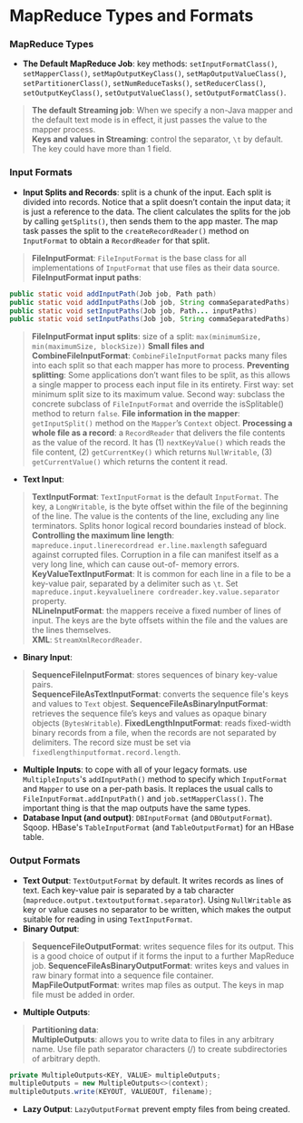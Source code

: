 # MapReduce Types and Formats

### MapReduce Types  
* **The Default MapReduce Job**: key methods: `setInputFormatClass()`, `setMapperClass()`, `setMapOutputKeyClass()`, `setMapOutputValueClass()`, `setPartitionerClass()`, `setNumReduceTasks()`, `setReducerClass()`, `setOutputKeyClass()`, `setOutputValueClass()`, `setOutputFormatClass()`. 
> **The default Streaming job**: When we specify a non-Java mapper and the default text mode is in effect, it just passes the value to the mapper process.   
> **Keys and values in Streaming**: control the separator, `\t` by default. The key could have more than 1 field.   

### Input Formats
* **Input Splits and Records**: split is a chunk of the input. Each split is divided into records. Notice that a split doesn’t contain the input data; it is just a reference to the data. The client calculates the splits for the job by calling `getSplits()`, then sends them to the app master. The map task passes the split to the `createRecordReader()` method on `InputFormat` to obtain a `RecordReader` for that split. 
> **FileInputFormat**: `FileInputFormat` is the base class for all implementations of `InputFormat` that use files as their data source. 
> **FileInputFormat input paths**:

```Java
public static void addInputPath(Job job, Path path)
public static void addInputPaths(Job job, String commaSeparatedPaths)
public static void setInputPaths(Job job, Path... inputPaths)
public static void setInputPaths(Job job, String commaSeparatedPaths)
```
> **FileInputFormat input splits**: size of a split: `max(minimumSize, min(maximumSize, blockSize))`
> **Small files and CombineFileInputFormat**: `CombineFileInputFormat` packs many files into each split so that each mapper has more to process. 
> **Preventing splitting**: Some applications don’t want files to be split, as this allows a single mapper to process each input file in its entirety. First way: set minimum split size to its maximum value. Second way: subclass the concrete subclass of `FileInputFormat` and override the isSplitable() method to return `false`. 
> **File information in the mapper**:  `getInputSplit()` method on the `Mapper`’s `Context` object. 
> **Processing a whole file as a record**: a `RecordReader` that delivers the file contents as the value of the record. It has (1) `nextKeyValue()` which reads the file content, (2) `getCurrentKey()` which returns `NullWritable`, (3) `getCurrentValue()` which returns the content it read. 

* **Text Input**: 
> **TextInputFormat**: `TextInputFormat` is the default `InputFormat`. The key, a `LongWritable`, is the byte offset within the file of the beginning of the line. The value is the contents of the line, excluding any line terminators. Splits honor logical record boundaries instead of block.   
> **Controlling the maximum line length**: `mapreduce.input.linerecordread er.line.maxlength` safeguard against corrupted files. Corruption in a file can manifest itself as a very long line, which can cause out-of- memory errors.   
> **KeyValueTextInputFormat**: It is common for each line in a file to be a key-value pair, separated by a delimiter such as `\t`. Set `mapreduce.input.keyvaluelinere cordreader.key.value.separator` property.  
> **NLineInputFormat**: the mappers receive a fixed number of lines of input. The keys are the byte offsets within the file and the values are the lines themselves.   
> **XML**: `StreamXmlRecordReader`.  

* **Binary Input**: 
> **SequenceFileInputFormat**: stores sequences of binary key-value pairs.   
> **SequenceFileAsTextInputFormat**: converts the sequence file's keys and values to `Text` objest. 
> **SequenceFileAsBinaryInputFormat**: retrieves the sequence file’s keys and values as opaque binary objects (`BytesWritable`). 
> **FixedLengthInputFormat**: reads fixed-width binary records from a file, when the records are not separated by delimiters. The record size must be set via `fixedlengthinputformat.record.length`.   

* **Multiple Inputs**: to cope with all of your legacy formats. use `MultipleInputs`'s `addInputPath()` method to specify which `InputFormat` and `Mapper` to use on a per-path basis. It replaces the usual calls to `FileInputFormat.addInputPath()` and `job.setMapperClass()`. The important thing is that the map outputs have the same types.
* **Database Input (and output)**: `DBInputFormat` (and `DBOutputFormat`). Sqoop. HBase's `TableInputFormat` (and `TableOutputFormat`) for an HBase table. 

### Output Formats
* **Text Output**: `TextOutputFormat` by default. It writes records as lines of text. Each key-value pair is separated by a tab character (`mapreduce.output.textoutputformat.separator`). Using `NullWritable` as key or value causes no separator to be written, which makes the output suitable for reading in using `TextInputFormat`. 
* **Binary Output**: 
> **SequenceFileOutputFormat**: writes sequence files for its output. This is a good choice of output if it forms the input to a further MapReduce job. 
> **SequenceFileAsBinaryOutputFormat**: writes keys and values in raw binary format into a sequence file container.
> **MapFileOutputFormat**:  writes map files as output. The keys in map file must be added in order. 
* **Multiple Outputs**: 
> **Partitioning data**:   
> **MultipleOutputs**: allows you to write data to files in any arbitrary name. Use file path separator characters (/) to create subdirectories of arbitrary depth. 

```Java
private MultipleOutputs<KEY, VALUE> multipleOutputs;
multipleOutputs = new MultipleOutputs<>(context);
multipleOutputs.write(KEYOUT, VALUEOUT, filename);
```

* **Lazy Output**: `LazyOutputFormat` prevent empty files from being created. 